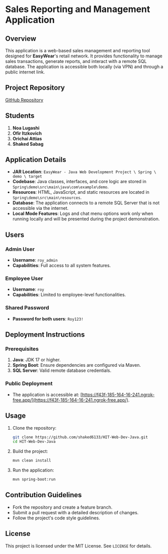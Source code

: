 # Sales Reporting and Management Application

## Overview
This application is a web-based sales management and reporting tool designed for **EasyWear**'s retail network.
It provides functionality to manage sales transactions, generate reports, and interact with a remote SQL database. The application is accessible both locally (via VPN) and through a public internet link.

## Project Repository
[GitHub Repository]([https://github.com/NoaLugashi/EasyWear-Store-Manager])

## Students
1. **Noa Lugashi**
2. **Ofir Itzkovich**
3. **Orichai Attias**
4. **Shaked Sabag**

## Application Details
- **JAR Location**: `EasyWear - Java Web Development Project \ Spring \ demo \ target`
- **Codebase**: Java classes, interfaces, and core logic are stored in `Spring\demo\src\main\java\com\example\demo`.
- **Resources**: HTML, JavaScript, and static resources are located in `Spring\demo\src\main\resources`.
- **Database**: The application connects to a remote SQL Server that is not accessible via the internet.
- **Local Mode Features**: Logs and chat menu options work only when running locally and will be presented during the project demonstration.

## Users

### Admin User
- **Username**: `roy_admin`
- **Capabilities**: Full access to all system features.

### Employee User
- **Username**: `roy`
- **Capabilities**: Limited to employee-level functionalities.

### Shared Password
- **Password for both users**: `Roy123!`

## Deployment Instructions

### Prerequisites
1. **Java**: JDK 17 or higher.
2. **Spring Boot**: Ensure dependencies are configured via Maven.
3. **SQL Server**: Valid remote database credentials.

### Public Deployment
- The application is accessible at: [https://f43f-185-164-16-241.ngrok-free.app/](https://f43f-185-164-16-241.ngrok-free.app/).

## Usage
1. Clone the repository:
   ```sh
   git clone https://github.com/shaked6133/HIT-Web-Dev-Java.git
   cd HIT-Web-Dev-Java
   ```
2. Build the project:
   ```sh
   mvn clean install
   ```
3. Run the application:
   ```sh
   mvn spring-boot:run
   ```

## Contribution Guidelines
- Fork the repository and create a feature branch.
- Submit a pull request with a detailed description of changes.
- Follow the project's code style guidelines.

## License
This project is licensed under the MIT License. See `LICENSE` for details.
